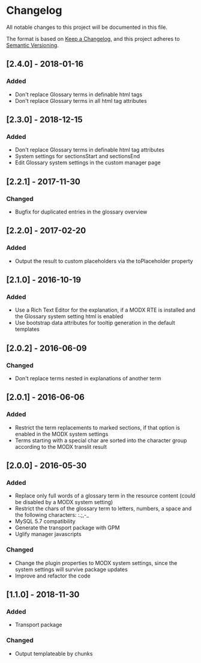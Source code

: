# Changelog
All notable changes to this project will be documented in this file.

The format is based on [Keep a Changelog](https://keepachangelog.com/en/1.0.0/),
and this project adheres to [Semantic Versioning](https://semver.org/spec/v2.0.0.html).

## [2.4.0] - 2018-01-16
### Added
- Don't replace Glossary terms in definable html tags
- Don't replace Glossary terms in all html tag attributes

## [2.3.0] - 2018-12-15
### Added
- Don't replace Glossary terms in definable html tag attributes
- System settings for sectionsStart and sectionsEnd
- Edit Glossary system settings in the custom manager page

## [2.2.1] - 2017-11-30
### Changed
- Bugfix for duplicated entries in the glossary overview

## [2.2.0] - 2017-02-20
### Added
- Output the result to custom placeholders via the toPlaceholder property

## [2.1.0] - 2016-10-19
### Added
- Use a Rich Text Editor for the explanation, if a MODX RTE is installed and the Glossary system setting html is enabled
- Use bootstrap data attributes for tooltip generation in the default templates

## [2.0.2] - 2016-06-09
### Changed
- Don't replace terms nested in explanations of another term

## [2.0.1] - 2016-06-06
### Added
- Restrict the term replacements to marked sections, if that option is enabled in the MODX system settings
- Terms starting with a special char are sorted into the character group according to the MODX translit result

## [2.0.0] - 2016-05-30
### Added
- Replace only full words of a glossary term in the resource content (could be disabled by a MODX system setting)
- Restrict the chars of the glossary term to letters, numbers, a space and the following characters: :.;,-_
- MySQL 5.7 compatibility
- Generate the transport package with GPM
- Uglify manager javascripts
### Changed
- Change the plugin properties to MODX system settings, since the system settings will survive package updates
- Improve and refactor the code

## [1.1.0] - 2018-11-30
### Added
- Transport package
### Changed
- Output templateable by chunks
